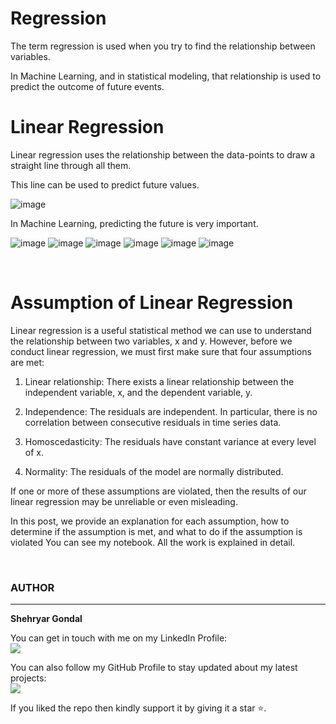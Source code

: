 # Regression
The term regression is used when you try to find the relationship between variables.

In Machine Learning, and in statistical modeling, that relationship is used to predict the outcome of future events.

# Linear Regression
Linear regression uses the relationship between the data-points to draw a straight line through all them.

This line can be used to predict future values.

![image](Linear.PNG)

In Machine Learning, predicting the future is very important.
<br>

![image](pic1.PNG)
![image](pic2.PNG)
![image](pic3.PNG)
![image](pic4.PNG)
![image](pic5.PNG)
![image](pic6.PNG)

<br>

# Assumption of Linear Regression

Linear regression is a useful statistical method we can use to understand the relationship between two variables, x and y. However, before we conduct linear regression, we must first make sure that four assumptions are met:

1. Linear relationship: There exists a linear relationship between the independent variable, x, and the dependent variable, y.

2. Independence: The residuals are independent. In particular, there is no correlation between consecutive residuals in time series data.

3. Homoscedasticity: The residuals have constant variance at every level of x.

4. Normality: The residuals of the model are normally distributed.

If one or more of these assumptions are violated, then the results of our linear regression may be unreliable or even misleading.

In this post, we provide an explanation for each assumption, how to determine if the assumption is met, and what to do if the assumption is violated
You can see my notebook. All  the work is explained in detail.

<br>

### AUTHOR
<hr>
<strong>Shehryar Gondal</strong>


You can get in touch with me on my LinkedIn Profile:<br>
 <a href = "https://linkedin.com/in/shehryar-gondal-data-analyst"><img src="https://img.icons8.com/fluent/48/000000/linkedin.png"/></a>

You can also follow my GitHub Profile to stay updated about my latest projects:<br>
<a href = "https://github.com/ShehryarGondal1"><img src="https://img.icons8.com/fluent/48/000000/github.png"/></a>


If you liked the repo then kindly support it by giving it a star ⭐.
